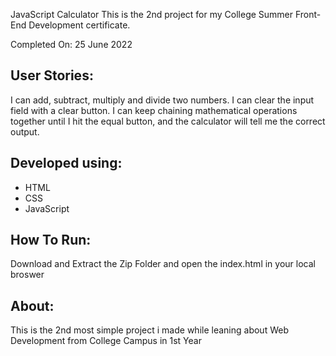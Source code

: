 JavaScript Calculator
This is the 2nd project for my College Summer Front-End Development certificate.

Completed On: 25 June 2022

## User Stories:
I can add, subtract, multiply and divide two numbers.
I can clear the input field with a clear button.
I can keep chaining mathematical operations together until I hit the equal button, and the calculator will tell me the correct output.

## Developed using:
- HTML
- CSS
- JavaScript

## How To Run:
Download and Extract the Zip Folder and open the index.html in your local broswer

## About:
This is the 2nd most simple project i made while leaning about Web Development from College Campus in 1st Year 
